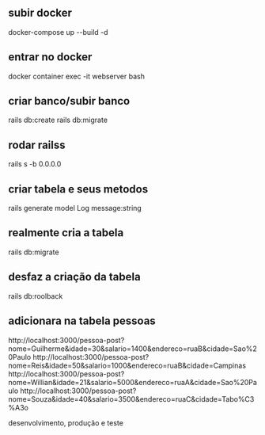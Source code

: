 ## subir docker
docker-compose up --build -d

## entrar no docker
docker container exec -it webserver bash

## criar banco/subir banco
rails db:create
rails db:migrate

## rodar railss
rails s -b 0.0.0.0

## criar tabela e seus metodos
rails generate model Log message:string

## realmente cria a tabela
rails db:migrate

## desfaz a criação da tabela
rails db:roolback

## adicionara na tabela pessoas
http://localhost:3000/pessoa-post?nome=Guilherme&idade=30&salario=1400&endereco=ruaB&cidade=Sao%20Paulo
http://localhost:3000/pessoa-post?nome=Reis&idade=50&salario=1000&endereco=ruaB&cidade=Campinas
http://localhost:3000/pessoa-post?nome=Willian&idade=21&salario=5000&endereco=ruaA&cidade=Sao%20Paulo
http://localhost:3000/pessoa-post?nome=Souza&idade=40&salario=3500&endereco=ruaC&cidade=Tabo%C3%A3o


desenvolvimento, produção e teste
